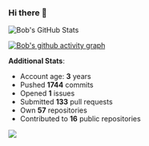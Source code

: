 ### Hi there 👋

![Bob's GitHub Stats](https://github-readme-stats.vercel.app/api?username=Bobthesoftwaredeveloper&show_icons=true&count_private=true&theme=react&hide=stars,prs,issues,contribs)

[![Bob's github activity graph](https://activity-graph.herokuapp.com/graph?username=BobTheSoftwareDeveloper&theme=react-dark)](https://github.com/ashutosh00710/github-readme-activity-graph)

**Additional Stats**:
- Account age: **3** years
- Pushed **1744** commits
- Opened **1** issues
- Submitted **133** pull requests
- Own **57** repositories
- Contributed to **16** public repositories

![](https://komarev.com/ghpvc/?username=BobTheSoftwareDeveloper)
